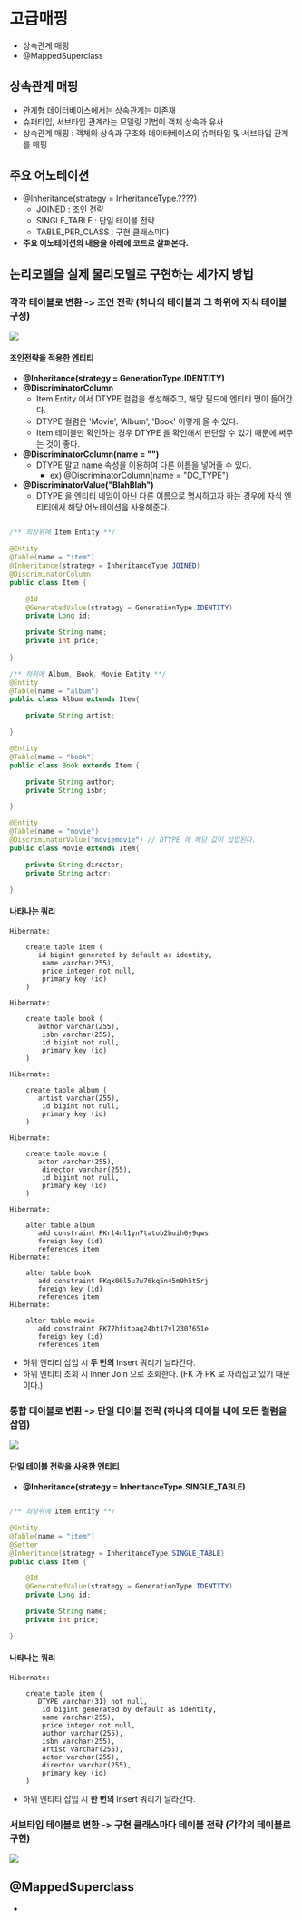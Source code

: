 # 고급매핑
- 상속관계 매핑
- @MappedSuperclass

## 상속관계 매핑
- 관계형 데이터베이스에서는 상속관계는 미존재
- 슈퍼타입, 서브타입 관계라는 모델링 기법이 객체 상속과 유사
- 상속관계 매핑 : 객체의 상속과 구조와 데이터베이스의 슈퍼타입 및 서브타입 관계를 매핑

## 주요 어노테이션
- @Inheritance(strategy = InheritanceType.????)
  - JOINED : 조인 전략
  - SINGLE_TABLE : 단일 테이블 전략
  - TABLE_PER_CLASS : 구현 클래스마다 
- __주요 어노테이션의 내용을 아래에 코드로 살펴본다.__

## 논리모델을 실제 물리모델로 구현하는 세가지 방법
### 각각 테이블로 변환 -> 조인 전략 (하나의 테이블과 그 하위에 자식 테이블 구성)
![](https://github.com/pasudo123/SoftwareZeroToALL/blob/master/Image/%EC%A1%B0%EC%9D%B8%EC%A0%84%EB%9E%B5.PNG)

#### 조인전략을 적용한 엔티티
- __@Inheritance(strategy = GenerationType.IDENTITY)__
- __@DiscriminatorColumn__
  - Item Entity 에서 DTYPE 컬럼을 생성해주고, 해당 필드에 엔티티 명이 들어간다.
  - DTYPE 컬럼은 'Movie', 'Album', 'Book' 이렇게 올 수 있다.
  - Item 테이블만 확인하는 경우 DTYPE 을 확인해서 판단할 수 있기 때문에 써주는 것이 좋다.
- __@DiscriminatorColumn(name = "")__
  - DTYPE 말고 name 속성을 이용하여 다른 이름을 넣어줄 수 있다.
    - ex) @DiscriminatorColumn(name = "DC_TYPE")
- __@DiscriminatorValue("BlahBlah")__
  - DTYPE 을 엔티티 네임이 아닌 다른 이름으로 명시하고자 하는 경우에 자식 엔티티에서 해당 어노테이션을 사용해준다.

```java

/** 최상위에 Item Entity **/

@Entity
@Table(name = "item")
@Inheritance(strategy = InheritanceType.JOINED)
@DiscriminatorColumn
public class Item {

    @Id
    @GeneratedValue(strategy = GenerationType.IDENTITY)
    private Long id;

    private String name;
    private int price;
    
}

/** 하위에 Album, Book, Movie Entity **/
@Entity
@Table(name = "album")
public class Album extends Item{

    private String artist;

}

@Entity
@Table(name = "book")
public class Book extends Item {

    private String author;
    private String isbn;

}

@Entity
@Table(name = "movie")
@DiscriminatorValue("moviemovie") // DTYPE 에 해당 값이 삽입된다.
public class Movie extends Item{

    private String director;
    private String actor;

}
```

#### 나타나는 쿼리
```query
Hibernate: 
    
    create table item (
       id bigint generated by default as identity,
        name varchar(255),
        price integer not null,
        primary key (id)
    )

Hibernate: 
    
    create table book (
       author varchar(255),
        isbn varchar(255),
        id bigint not null,
        primary key (id)
    )

Hibernate: 
    
    create table album (
       artist varchar(255),
        id bigint not null,
        primary key (id)
    )

Hibernate: 
    
    create table movie (
       actor varchar(255),
        director varchar(255),
        id bigint not null,
        primary key (id)
    )
    
Hibernate: 
    
    alter table album 
       add constraint FKrl4nl1yn7tatob2buih6y9qws 
       foreign key (id) 
       references item
Hibernate: 
    
    alter table book 
       add constraint FKqk00l5u7w76kq5n45m9h5t5rj 
       foreign key (id) 
       references item
Hibernate: 
    
    alter table movie 
       add constraint FK77hfitoaq24bt17vl2307651e 
       foreign key (id) 
       references item
```

- 하위 엔티티 삽입 시 __두 번의__ Insert 쿼리가 날라간다.
- 하위 엔티티 조회 시 Inner Join 으로 조회한다. (FK 가 PK 로 자리잡고 있기 때문이다.)
  
### 통합 테이블로 변환 -> 단일 테이블 전략 (하나의 테이블 내에 모든 컬럼을 삽입)
![](https://github.com/pasudo123/SoftwareZeroToALL/blob/master/Image/%EB%8B%A8%EC%9D%BC%ED%85%8C%EC%9D%B4%EB%B8%94%EC%A0%84%EB%9E%B5.PNG)

#### 단일 테이블 전략을 사용한 엔티티
- __@Inheritance(strategy = InheritanceType.SINGLE_TABLE)__

```java

/** 최상위에 Item Entity **/

@Entity
@Table(name = "item")
@Setter
@Inheritance(strategy = InheritanceType.SINGLE_TABLE)
public class Item {

    @Id
    @GeneratedValue(strategy = GenerationType.IDENTITY)
    private Long id;

    private String name;
    private int price;

}

```

#### 나타나는 쿼리
```query
Hibernate: 
    
    create table item (
       DTYPE varchar(31) not null,
        id bigint generated by default as identity,
        name varchar(255),
        price integer not null,
        author varchar(255),
        isbn varchar(255),
        artist varchar(255),
        actor varchar(255),
        director varchar(255),
        primary key (id)
    )
```

- 하위 엔티티 삽입 시 __한 번의__ Insert 쿼리가 날라간다.

### 서브타입 테이블로 변환 -> 구현 클래스마다 테이블 전략 (각각의 테이블로 구헌)
![](https://github.com/pasudo123/SoftwareZeroToALL/blob/master/Image/%EA%B5%AC%ED%98%84%ED%85%8C%EC%9D%B4%EB%B8%94%20%EC%A0%84%EB%9E%B5.PNG)

## @MappedSuperclass
- 
